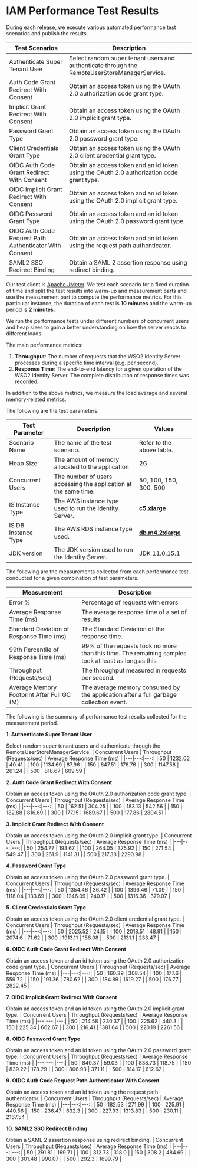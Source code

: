 # IAM Performance Test Results

During each release, we execute various automated performance test scenarios and publish the results.

| Test Scenarios | Description |
| --- | --- |
| Authenticate Super Tenant User | Select random super tenant users and authenticate through the RemoteUserStoreManagerService. |
| Auth Code Grant Redirect With Consent | Obtain an access token using the OAuth 2.0 authorization code grant type. |
| Implicit Grant Redirect With Consent | Obtain an access token using the OAuth 2.0 implicit grant type. |
| Password Grant Type | Obtain an access token using the OAuth 2.0 password grant type. |
| Client Credentials Grant Type | Obtain an access token using the OAuth 2.0 client credential grant type. |
| OIDC Auth Code Grant Redirect With Consent | Obtain an access token and an id token using the OAuth 2.0 authorization code grant type. |
| OIDC Implicit Grant Redirect With Consent | Obtain an access token and an id token using the OAuth 2.0 implicit grant type. |
| OIDC Password Grant Type | Obtain an access token and an id token using the OAuth 2.0 password grant type. |
| OIDC Auth Code Request Path Authenticator With Consent | Obtain an access token and an id token using the request path authenticator. |
| SAML2 SSO Redirect Binding | Obtain a SAML 2 assertion response using redirect binding. |

Our test client is [Apache JMeter](https://jmeter.apache.org/index.html). We test each scenario for a fixed duration of
time and split the test results into warm-up and measurement parts and use the measurement part to compute the
performance metrics. For this particular instance, the duration of each test is **10 minutes** and the warm-up period is **2 minutes**.

We run the performance tests under different numbers of concurrent users and heap sizes to gain a better understanding on how the server reacts to different loads.

The main performance metrics:

1. **Throughput**: The number of requests that the WSO2 Identity Server processes during a specific time interval (e.g. per second).
2. **Response Time**: The end-to-end latency for a given operation of the WSO2 Identity Server. The complete distribution of response times was recorded.

In addition to the above metrics, we measure the load average and several memory-related metrics.

The following are the test parameters.

| Test Parameter | Description | Values |
| --- | --- | --- |
| Scenario Name | The name of the test scenario. | Refer to the above table. |
| Heap Size | The amount of memory allocated to the application | 2G |
| Concurrent Users | The number of users accessing the application at the same time. | 50, 100, 150, 300, 500 |
| IS Instance Type | The AWS instance type used to run the Identity Server. | [**c5.xlarge**](https://aws.amazon.com/ec2/instance-types/) |
| IS DB Instance Type | The AWS RDS instance type used. | [**db.m4.2xlarge**](https://aws.amazon.com/rds/instance-types/) |
| JDK version | The JDK version used to run the Identity Server. | JDK 11.0.15.1 |

The following are the measurements collected from each performance test conducted for a given combination of
test parameters.

| Measurement | Description |
| --- | --- |
| Error % | Percentage of requests with errors |
| Average Response Time (ms) | The average response time of a set of results |
| Standard Deviation of Response Time (ms) | The Standard Deviation of the response time. |
| 99th Percentile of Response Time (ms) | 99% of the requests took no more than this time. The remaining samples took at least as long as this |
| Throughput (Requests/sec) | The throughput measured in requests per second. |
| Average Memory Footprint After Full GC (M) | The average memory consumed by the application after a full garbage collection event. |

The following is the summary of performance test results collected for the measurement period.



**1. Authenticate Super Tenant User**

Select random super tenant users and authenticate through the RemoteUserStoreManagerService.
|  Concurrent Users | Throughput (Requests/sec) | Average Response Time (ms) |
|---|---:|---:|
|  50 | 1232.02 | 40.41 |
|  100 | 1134.69 | 87.96 |
|  150 | 847.51 | 176.76 |
|  300 | 1147.58 | 261.24 |
|  500 | 818.67 | 609.59 |

**2. Auth Code Grant Redirect With Consent**

Obtain an access token using the OAuth 2.0 authorization code grant type.
|  Concurrent Users | Throughput (Requests/sec) | Average Response Time (ms) |
|---|---:|---:|
|  50 | 162.51 | 304.25 |
|  100 | 183.13 | 542.56 |
|  150 | 182.88 | 816.69 |
|  300 | 177.15 | 1689.67 |
|  500 | 177.86 | 2804.51 |

**3. Implicit Grant Redirect With Consent**

Obtain an access token using the OAuth 2.0 implicit grant type.
|  Concurrent Users | Throughput (Requests/sec) | Average Response Time (ms) |
|---|---:|---:|
|  50 | 254.77 | 193.67 |
|  100 | 264.05 | 375.92 |
|  150 | 271.54 | 549.47 |
|  300 | 261.9 | 1141.31 |
|  500 | 217.38 | 2290.98 |

**4. Password Grant Type**

Obtain an access token using the OAuth 2.0 password grant type.
|  Concurrent Users | Throughput (Requests/sec) | Average Response Time (ms) |
|---|---:|---:|
|  50 | 1354.46 | 36.42 |
|  100 | 1396.46 | 71.09 |
|  150 | 1118.04 | 133.69 |
|  300 | 1246.09 | 240.17 |
|  500 | 1316.36 | 379.07 |

**5. Client Credentials Grant Type**

Obtain an access token using the OAuth 2.0 client credential grant type.
|  Concurrent Users | Throughput (Requests/sec) | Average Response Time (ms) |
|---|---:|---:|
|  50 | 2025.52 | 24.15 |
|  100 | 2018.51 | 48.91 |
|  150 | 2074.6 | 71.62 |
|  300 | 1913.11 | 156.08 |
|  500 | 2131.1 | 233.47 |

**6. OIDC Auth Code Grant Redirect With Consent**

Obtain an access token and an id token using the OAuth 2.0 authorization code grant type.
|  Concurrent Users | Throughput (Requests/sec) | Average Response Time (ms) |
|---|---:|---:|
|  50 | 160.39 | 308.54 |
|  100 | 177.6 | 559.72 |
|  150 | 191.36 | 780.62 |
|  300 | 184.89 | 1619.27 |
|  500 | 176.77 | 2822.45 |

**7. OIDC Implicit Grant Redirect With Consent**

Obtain an access token and an id token using the OAuth 2.0 implicit grant type.
|  Concurrent Users | Throughput (Requests/sec) | Average Response Time (ms) |
|---|---:|---:|
|  50 | 214.58 | 230.37 |
|  100 | 225.62 | 440.3 |
|  150 | 225.34 | 662.67 |
|  300 | 216.41 | 1381.64 |
|  500 | 220.19 | 2261.56 |

**8. OIDC Password Grant Type**

Obtain an access token and an id token using the OAuth 2.0 password grant type.
|  Concurrent Users | Throughput (Requests/sec) | Average Response Time (ms) |
|---|---:|---:|
|  50 | 840.37 | 59.03 |
|  100 | 838.73 | 118.75 |
|  150 | 839.22 | 178.29 |
|  300 | 806.93 | 371.11 |
|  500 | 814.17 | 612.62 |

**9. OIDC Auth Code Request Path Authenticator With Consent**

Obtain an access token and an id token using the request path authenticator.
|  Concurrent Users | Throughput (Requests/sec) | Average Response Time (ms) |
|---|---:|---:|
|  50 | 182.53 | 271.99 |
|  100 | 225.91 | 440.56 |
|  150 | 236.47 | 632.3 |
|  300 | 227.93 | 1313.83 |
|  500 | 230.11 | 2167.54 |

**10. SAML2 SSO Redirect Binding**

Obtain a SAML 2 assertion response using redirect binding.
|  Concurrent Users | Throughput (Requests/sec) | Average Response Time (ms) |
|---|---:|---:|
|  50 | 291.81 | 169.71 |
|  100 | 312.73 | 318.0 |
|  150 | 308.2 | 484.69 |
|  300 | 301.48 | 990.07 |
|  500 | 292.3 | 1699.79 |
